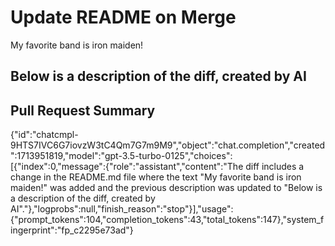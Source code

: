 # Update README on Merge

My favorite band is iron maiden!

## Below is a description of the diff, created by AI


## Pull Request Summary
{"id":"chatcmpl-9HTS7IVC6G7iovzW3tC4Qm7G7m9M9","object":"chat.completion","created":1713951819,"model":"gpt-3.5-turbo-0125","choices":[{"index":0,"message":{"role":"assistant","content":"The diff includes a change in the README.md file where the text \"My favorite band is iron maiden!\" was added and the previous description was updated to \"Below is a description of the diff, created by AI\"."},"logprobs":null,"finish_reason":"stop"}],"usage":{"prompt_tokens":104,"completion_tokens":43,"total_tokens":147},"system_fingerprint":"fp_c2295e73ad"}